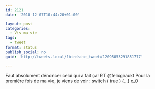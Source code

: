 ```yaml
---
id: 2121
date: '2010-12-07T10:44:20+01:00'

layout: post
categories:
  - Vis ma vie
tags:
  - tweet
format: status
publish_social: no
guid: 'http://tweets.local/?birdsite_tweet=12095053291851777'

---
```


Faut absolument dénoncer celui qui a fait ça! RT @felixgiraukt Pour la première fois de ma vie, je viens de voir : switch ( true ) {…} o\_0